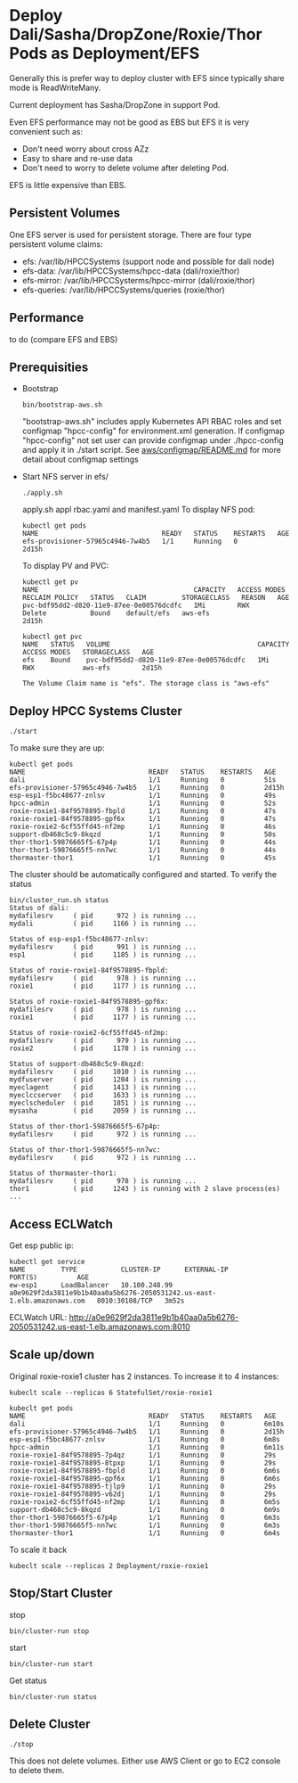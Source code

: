 # Deploy Dali/Sasha/DropZone/Roxie/Thor Pods as Deployment/EFS

Generally this is prefer way to deploy cluster with EFS since typically share mode is ReadWriteMany.

Current deployment has Sasha/DropZone in support Pod.

Even EFS performance may not be good as EBS but EFS it is very convenient such as:
- Don't need worry about cross AZz
- Easy to share and re-use data
- Don't need to worry to delete volume after deleting Pod.

EFS is little expensive than EBS.

## Persistent Volumes
One EFS server is used for persistent storage.
There are four type persistent volume claims:
  - efs: /var/lib/HPCCSystems (support node and possible for dali node)
  - efs-data: /var/lib/HPCCSystems/hpcc-data  (dali/roxie/thor)
  - efs-mirror: /var/lib/HPCCSysterms/hpcc-mirror (dali/roxie/thor)
  - efs-queries: /var/lib/HPCCSystems/queries (roxie/thor)

## Performance
to do (compare EFS and EBS)

## Prerequisities
- Bootstrap
  ```console
  bin/bootstrap-aws.sh
  ```
  "bootstrap-aws.sh" includes apply Kubernetes API RBAC roles and set configmap "hpcc-config" for environment.xml generation.  If configmap "hpcc-config" not set user can provide configmap under ./hpcc-config and apply it in ./start script. See [aws/configmap/README.md](../../../aws/configmap/README.md) for more detail about configmap settings

- Start NFS server
  in efs/
  ```console
  ./apply.sh
  ```
  apply.sh appl rbac.yaml and manifest.yaml
  To display NFS pod:
  ```console
  kubectl get pods
  NAME                               READY   STATUS    RESTARTS   AGE
  efs-provisioner-57965c4946-7w4b5   1/1     Running   0          2d15h
  ```
  To display PV and PVC:
  ```console
  kubectl get pv
  NAME                                       CAPACITY   ACCESS MODES   RECLAIM POLICY   STATUS   CLAIM         STORAGECLASS   REASON   AGE
  pvc-bdf95dd2-d820-11e9-87ee-0e00576dcdfc   1Mi        RWX            Delete           Bound    default/efs   aws-efs                 2d15h

  kubectl get pvc
  NAME   STATUS   VOLUME                                     CAPACITY   ACCESS MODES   STORAGECLASS   AGE
  efs    Bound    pvc-bdf95dd2-d820-11e9-87ee-0e00576dcdfc   1Mi        RWX            aws-efs        2d15h

  The Volume Claim name is "efs". The storage class is "aws-efs"

## Deploy HPCC Systems Cluster
```console
./start
```
To make sure they are up:
```console
kubectl get pods
NAME                               READY   STATUS    RESTARTS   AGE
dali                               1/1     Running   0          51s
efs-provisioner-57965c4946-7w4b5   1/1     Running   0          2d15h
esp-esp1-f5bc48677-znlsv           1/1     Running   0          49s
hpcc-admin                         1/1     Running   0          52s
roxie-roxie1-84f9578895-fbpld      1/1     Running   0          47s
roxie-roxie1-84f9578895-gpf6x      1/1     Running   0          47s
roxie-roxie2-6cf55ffd45-nf2mp      1/1     Running   0          46s
support-db468c5c9-8kqzd            1/1     Running   0          50s
thor-thor1-59876665f5-67p4p        1/1     Running   0          44s
thor-thor1-59876665f5-nn7wc        1/1     Running   0          44s
thormaster-thor1                   1/1     Running   0          45s
```

The cluster should be automatically configured and started.
To verify the status
```console
bin/cluster_run.sh status
Status of dali:
mydafilesrv     ( pid      972 ) is running ...
mydali          ( pid     1166 ) is running ...

Status of esp-esp1-f5bc48677-znlsv:
mydafilesrv     ( pid      991 ) is running ...
esp1            ( pid     1185 ) is running ...

Status of roxie-roxie1-84f9578895-fbpld:
mydafilesrv     ( pid      978 ) is running ...
roxie1          ( pid     1177 ) is running ...

Status of roxie-roxie1-84f9578895-gpf6x:
mydafilesrv     ( pid      978 ) is running ...
roxie1          ( pid     1177 ) is running ...

Status of roxie-roxie2-6cf55ffd45-nf2mp:
mydafilesrv     ( pid      979 ) is running ...
roxie2          ( pid     1178 ) is running ...

Status of support-db468c5c9-8kqzd:
mydafilesrv     ( pid     1010 ) is running ...
mydfuserver     ( pid     1204 ) is running ...
myeclagent      ( pid     1413 ) is running ...
myeclccserver   ( pid     1633 ) is running ...
myeclscheduler  ( pid     1851 ) is running ...
mysasha         ( pid     2059 ) is running ...

Status of thor-thor1-59876665f5-67p4p:
mydafilesrv     ( pid      972 ) is running ...

Status of thor-thor1-59876665f5-nn7wc:
mydafilesrv     ( pid      972 ) is running ...

Status of thormaster-thor1:
mydafilesrv     ( pid      978 ) is running ...
thor1           ( pid     1243 ) is running with 2 slave process(es) ...

```


## Access ECLWatch
Get esp public ip:
```console
kubectl get service
NAME         TYPE           CLUSTER-IP      EXTERNAL-IP                                                               PORT(S)          AGE
ew-esp1      LoadBalancer   10.100.248.99   a0e9629f2da3811e9b1b40aa0a5b6276-2050531242.us-east-1.elb.amazonaws.com   8010:30108/TCP   3m52s

```
ECLWatch URL: http://a0e9629f2da3811e9b1b40aa0a5b6276-2050531242.us-east-1.elb.amazonaws.com:8010

## Scale up/down
Original roxie-roxie1 cluster has 2 instances. To increase it to 4 instances:
```console
kubeclt scale --replicas 6 StatefulSet/roxie-roxie1

kubeclt get pods
NAME                               READY   STATUS    RESTARTS   AGE
dali                               1/1     Running   0          6m10s
efs-provisioner-57965c4946-7w4b5   1/1     Running   0          2d15h
esp-esp1-f5bc48677-znlsv           1/1     Running   0          6m8s
hpcc-admin                         1/1     Running   0          6m11s
roxie-roxie1-84f9578895-7p4qz      1/1     Running   0          29s
roxie-roxie1-84f9578895-8tpxp      1/1     Running   0          29s
roxie-roxie1-84f9578895-fbpld      1/1     Running   0          6m6s
roxie-roxie1-84f9578895-gpf6x      1/1     Running   0          6m6s
roxie-roxie1-84f9578895-tjlp9      1/1     Running   0          29s
roxie-roxie1-84f9578895-v62dj      1/1     Running   0          29s
roxie-roxie2-6cf55ffd45-nf2mp      1/1     Running   0          6m5s
support-db468c5c9-8kqzd            1/1     Running   0          6m9s
thor-thor1-59876665f5-67p4p        1/1     Running   0          6m3s
thor-thor1-59876665f5-nn7wc        1/1     Running   0          6m3s
thormaster-thor1                   1/1     Running   0          6m4s

```
To scale it back
```console
kubeclt scale --replicas 2 Deployment/roxie-roxie1
```


## Stop/Start Cluster
stop
```console
bin/cluster-run stop
```
start
```console
bin/cluster-run start
```

Get status
```console
bin/cluster-run status

```

## Delete Cluster ###
```console
./stop
```
This does not delete volumes. Either use AWS Client or go to EC2 console to delete them.
